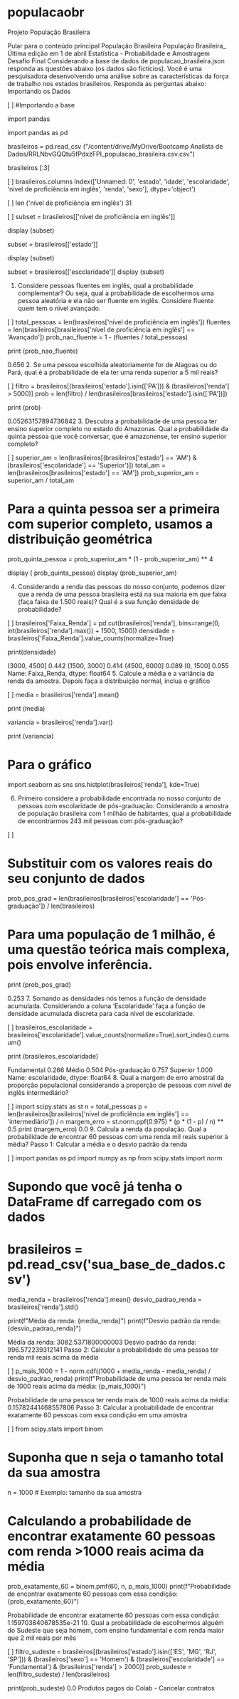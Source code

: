 # populacaobr
Projeto População Brasileira

Pular para o conteúdo principal
População Brasileira
População Brasileira_
Última edição em 1 de abril
Estatística - Probabilidade e Amostragem
Desafio Final Considerando a base de dados de populacao_brasileira.json responda as questões abaixo (os dados são fictícios). Você é uma pesquisadora desenvolvendo uma análise sobre as características da força de trabalho nos estados brasileiros. Responda as perguntas abaixo:
Importando os Dados

[ ]
#Importando a base

import pandas

import pandas as pd

brasileiros = pd.read_csv ("/content/drive/MyDrive/Bootcamp Analista de Dados/RRLNbvGQQtu5fPdxzFPI_populacao_brasileira.csv.csv")

brasileiros [:3]




[ ]
brasileiros.columns
Index(['Unnamed: 0', 'estado', 'idade', 'escolaridade',
       'nível de proficiência em inglês', 'renda', 'sexo'],
      dtype='object')

[ ]
len ('nível de proficiência em inglês')
31

[ ]
subset = brasileiros[['nível de proficiência em inglês']]

display (subset)

subset = brasileiros[['estado']]

display (subset)

subset = brasileiros[['escolaridade']]
display (subset)




1. Considere pessoas fluentes em inglês, qual a probabilidade complementar? Ou seja, qual a probabilidade de escolhermos uma pessoa aleatória e ela não ser fluente em inglês. Considere fluente quem tem o nível avançado.

[ ]
total_pessoas = len(brasileiros['nível de proficiência em inglês'])
fluentes = len(brasileiros[brasileiros['nível de proficiência em inglês'] == 'Avançado'])
prob_nao_fluente = 1 - (fluentes / total_pessoas)

print (prob_nao_fluente)

0.656
2. Se uma pessoa escolhida aleatoriamente for de Alagoas ou do Pará, qual é a probabilidade de ela ter uma renda superior a 5 mil reais?

[ ]
filtro = brasileiros[(brasileiros['estado'].isin(['PA'])) & (brasileiros['renda'] > 5000)]
prob = len(filtro) / len(brasileiros[brasileiros['estado'].isin(['PA'])])

print (prob)

0.05263157894736842
3. Descubra a probabilidade de uma pessoa ter ensino superior completo no estado do Amazonas. Qual a probabilidade da quinta pessoa que você conversar, que é amazonense, ter ensino superior completo?

[ ]
superior_am = len(brasileiros[(brasileiros['estado'] == 'AM') & (brasileiros['escolaridade'] == 'Superior')])
total_am = len(brasileiros[brasileiros['estado'] == 'AM'])
prob_superior_am = superior_am / total_am

# Para a quinta pessoa ser a primeira com superior completo, usamos a distribuição geométrica
prob_quinta_pessoa = prob_superior_am * (1 - prob_superior_am) ** 4

display ( prob_quinta_pessoa)
display (prob_superior_am)


4. Considerando a renda das pessoas do nosso conjunto, podemos dizer que a renda de uma pessoa brasileira está na sua maioria em que faixa (faça faixa de 1.500 reais)? Qual é a sua função densidade de probabilidade?

[ ]
brasileiros['Faixa_Renda'] = pd.cut(brasileiros['renda'], bins=range(0, int(brasileiros['renda'].max()) + 1500, 1500))
densidade = brasileiros['Faixa_Renda'].value_counts(normalize=True)

print(densidade)

(3000, 4500]    0.442
(1500, 3000]    0.414
(4500, 6000]    0.089
(0, 1500]       0.055
Name: Faixa_Renda, dtype: float64
5. Calcule a média e a variância da renda da amostra. Depois faça a distribuição normal, inclua o gráfico

[ ]
media = brasileiros['renda'].mean()

print (media)

variancia = brasileiros['renda'].var()

print (variancia)

# Para o gráfico
import seaborn as sns
sns.histplot(brasileiros['renda'], kde=True)


6. Primeiro considere a probabilidade encontrada no nosso conjunto de pessoas com escolaridade de pós-graduação. Considerando a amostra de população brasileira com 1 milhão de habitantes, qual a probabilidade de encontrarmos 243 mil pessoas com pós-graduação?

[ ]
# Substituir com os valores reais do seu conjunto de dados
prob_pos_grad = len(brasileiros[brasileiros['escolaridade'] == 'Pós-graduação']) / len(brasileiros)
# Para uma população de 1 milhão, é uma questão teórica mais complexa, pois envolve inferência.

print (prob_pos_grad)

0.253
7. Somando as densidades nós temos a função de densidade acumulada. Considerando a coluna ‘Escolaridade’ faça a função de densidade acumulada discreta para cada nível de escolaridade.

[ ]
brasileiros_escolaridade = brasileiros['escolaridade'].value_counts(normalize=True).sort_index().cumsum()

print (brasileiros_escolaridade)

Fundamental      0.266
Médio            0.504
Pós-graduação    0.757
Superior         1.000
Name: escolaridade, dtype: float64
8. Qual a margem de erro amostral da proporção populacional considerando a proporção de pessoas com nível de inglês intermediário?

[ ]
import scipy.stats as st
n = total_pessoas
p = len(brasileiros[brasileiros['nível de proficiência em inglês'] == 'intermediário']) / n
margem_erro = st.norm.ppf(0.975) * (p * (1 - p) / n) ** 0.5
print (margem_erro)
0.0
9. Calcula a renda da população. Qual a probabilidade de encontrar 60 pessoas com uma renda mil reais superior à média?
Passo 1: Calcular a média e o desvio padrão da renda

[ ]
import pandas as pd
import numpy as np
from scipy.stats import norm

# Supondo que você já tenha o DataFrame df carregado com os dados
# brasileiros = pd.read_csv('sua_base_de_dados.csv')

media_renda = brasileiros['renda'].mean()
desvio_padrao_renda = brasileiros['renda'].std()

print(f"Média da renda: {media_renda}")
print(f"Desvio padrão da renda: {desvio_padrao_renda}")

Média da renda: 3082.5371800000003
Desvio padrão da renda: 996.572239312141
Passo 2: Calcular a probabilidade de uma pessoa ter renda mil reais acima da média

[ ]
p_mais_1000 = 1 - norm.cdf((1000 + media_renda - media_renda) / desvio_padrao_renda)
print(f"Probabilidade de uma pessoa ter renda mais de 1000 reais acima da média: {p_mais_1000}")

Probabilidade de uma pessoa ter renda mais de 1000 reais acima da média: 0.15782441468557806
Passo 3: Calcular a probabilidade de encontrar exatamente 60 pessoas com essa condição em uma amostra

[ ]
from scipy.stats import binom

# Suponha que n seja o tamanho total da sua amostra
n = 1000  # Exemplo: tamanho da sua amostra

# Calculando a probabilidade de encontrar exatamente 60 pessoas com renda >1000 reais acima da média
prob_exatamente_60 = binom.pmf(60, n, p_mais_1000)
print(f"Probabilidade de encontrar exatamente 60 pessoas com essa condição: {prob_exatamente_60}")

Probabilidade de encontrar exatamente 60 pessoas com essa condição: 1.159703840678535e-21
10. Qual a probabilidade de escolhermos alguém do Sudeste que seja homem, com ensino fundamental e com renda maior que 2 mil reais por mês

[ ]
filtro_sudeste = brasileiros[(brasileiros['estado'].isin(['ES', 'MG', 'RJ', 'SP'])) & (brasileiros['sexo'] == 'Homem') & (brasileiros['escolaridade'] == 'Fundamental') & (brasileiros['renda'] > 2000)]
prob_sudeste = len(filtro_sudeste) / len(brasileiros)

print(prob_sudeste)
0.0
Produtos pagos do Colab - Cancelar contratos

